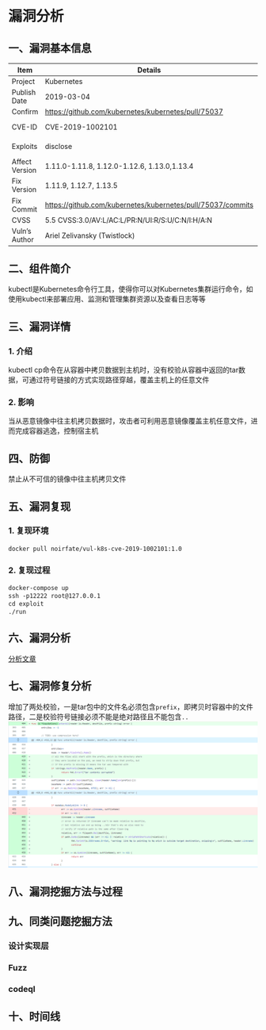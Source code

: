 # 漏洞分析

## 一、漏洞基本信息

| Item           | Details                                          | Note              |
| -------------- | ------------------------------------------------ | ----------------- |
| Project        | Kubernetes                                       |                   |
| Publish Date   | 2019-03-04                                       |                   |
| Confirm        | https://github.com/kubernetes/kubernetes/pull/75037   |              |
| CVE-ID         | CVE-2019-1002101                                 | mitre, cvedetails |
| Exploits       | disclose                                         | see in image      |
| Affect Version | 1.11.0-1.11.8, 1.12.0-1.12.6, 1.13.0,1.13.4      |                   |
| Fix Version    | 1.11.9, 1.12.7, 1.13.5                           |                   |
| Fix Commit     | https://github.com/kubernetes/kubernetes/pull/75037/commits  |       |
| CVSS           | 5.5 CVSS:3.0/AV:L/AC:L/PR:N/UI:R/S:U/C:N/I:H/A:N |                   |
| Vuln’s Author  | Ariel Zelivansky (Twistlock)                     |                   |


## 二、组件简介
kubectl是Kubernetes命令行工具，使得你可以对Kubernetes集群运行命令，如使用kubectl来部署应用、监测和管理集群资源以及查看日志等等

## 三、漏洞详情

### 1. 介绍
kubectl cp命令在从容器中拷贝数据到主机时，没有校验从容器中返回的tar数据，可通过符号链接的方式实现路径穿越，覆盖主机上的任意文件

### 2. 影响
当从恶意镜像中往主机拷贝数据时，攻击者可利用恶意镜像覆盖主机任意文件，进而完成容器逃逸，控制宿主机

## 四、防御
禁止从不可信的镜像中往主机拷贝文件

## 五、漏洞复现
### 1. 复现环境
```
docker pull noirfate/vul-k8s-cve-2019-1002101:1.0
```
### 2. 复现过程
```
docker-compose up
ssh -p12222 root@127.0.0.1
cd exploit
./run
```

## 六、漏洞分析

[分析文章](https://unit42.paloaltonetworks.com/disclosing-directory-traversal-vulnerability-kubernetes-copy-cve-2019-1002101/)

## 七、漏洞修复分析

增加了两处校验，一是tar包中的文件名必须包含`prefix`，即拷贝时容器中的文件路径，二是校验符号链接必须不能是绝对路径且不能包含`..`
![](./cve-2019-1002101-patch.png)

## 八、漏洞挖掘方法与过程

## 九、同类问题挖掘方法

### 设计实现层

### Fuzz

### codeql

## 十、时间线

